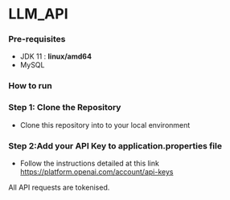 # LLM_API

### Pre-requisites

- JDK 11 : **linux/amd64**
- MySQL

### How to run

### Step 1: Clone the Repository

- Clone this repository into to your local environment

### Step 2:Add your API Key to application.properties file
- Follow the instructions detailed at this link https://platform.openai.com/account/api-keys

All API requests are tokenised.